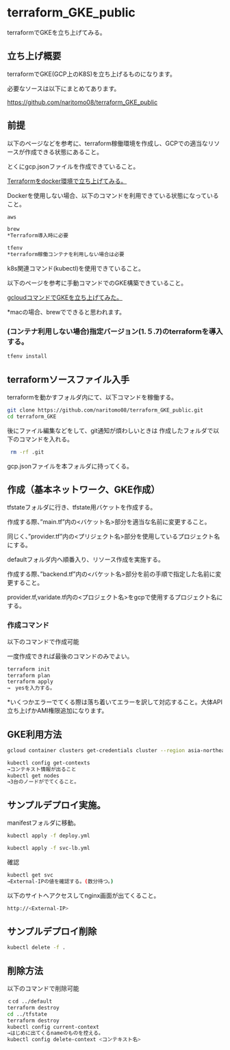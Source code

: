 # terraform_GKE_public

terraformでGKEを立ち上げてみる。

## 立ち上げ概要

terraformでGKE(GCP上のK8S)を立ち上げるものになります。

必要なソースは以下にまとめてあります。

https://github.com/naritomo08/terraform_GKE_public

## 前提

以下のページなどを参考に、terraform稼働環境を作成し、GCPでの適当なリソースが作成できる状態にあること。

とくにgcp.jsonファイルを作成できていること。

[Terraformをdocker環境で立ち上げてみる。](https://qiita.com/naritomo08/items/7e5a9d1b7eaf18dc0060)

Dockerを使用しない場合、以下のコマンドを利用できている状態になっていること。
```bash
aws

brew
*Terraform導入時に必要

tfenv
*terraform稼働コンテナを利用しない場合は必要
```

k8s関連コマンド(kubectl)を使用できていること。

以下のページを参考に手動コマンドでのGKE構築できていること。

[gcloudコマンドでGKEを立ち上げてみた。](https://qiita.com/naritomo08/items/d1a3122264b248915360)

*macの場合、brewでできると思われます。

### (コンテナ利用しない場合)指定バージョン(1.５.7)のterraformを導入する。

```bash
tfenv install
```

## terraformソースファイル入手

terraformを動かすフォルダ内にて、以下コマンドを稼働する。

```bash
git clone https://github.com/naritomo08/terraform_GKE_public.git
cd terraform_GKE
```

後にファイル編集などをして、git通知が煩わしいときは
作成したフォルダで以下のコマンドを入れる。

```bash
 rm -rf .git
```

gcp.jsonファイルを本フォルダに持ってくる。

## 作成（基本ネットワーク、GKE作成）

tfstateフォルダに行き、tfstate用バケットを作成する。

作成する際、”main.tf”内の<バケット名>部分を適当な名前に変更すること。

同じく、”provider.tf”内の<プリジェクト名>部分を使用しているプロジェクト名にする。

defaultフォルダ内へ順番入り、リソース作成を実施する。

作成する際、”backend.tf”内の<バケット名>部分を前の手順で指定した名前に変更すること。

provider.tf,varidate.tf内の<プロジェクト名>をgcpで使用するプロジェクト名にする。

### 作成コマンド

以下のコマンドで作成可能

一度作成できれば最後のコマンドのみでよい。
```bash
terraform init
terraform plan
terraform apply
→　yesを入力する。
```

*いくつかエラーでてくる際は落ち着いてエラーを訳して対応すること。大体API立ち上げかAMI権限追加になります。

## GKE利用方法

```bash
gcloud container clusters get-credentials cluster --region asia-northeast1

kubectl config get-contexts 
→コンテキスト情報が出ること
kubectl get nodes
→3台のノードがでてくること。
```

## サンプルデプロイ実施。

manifestフォルダに移動。
```bash
kubectl apply -f deploy.yml

kubectl apply -f svc-lb.yml
```

確認

```bash
kubectl get svc
→External-IPの値を確認する。(数分待つ。)
```

以下のサイトへアクセスしてnginx画面が出てくること。

```bash
http://<External-IP>
```

## サンプルデプロイ削除

```bash
kubectl delete -f .
```

## 削除方法

以下のコマンドで削除可能

```bash
ｃcd ../default
terraform destroy
cd ../tfstate
terraform destroy
kubectl config current-context
→はじめに出てくるnameのものを控える。
kubectl config delete-context <コンテキスト名>
```
